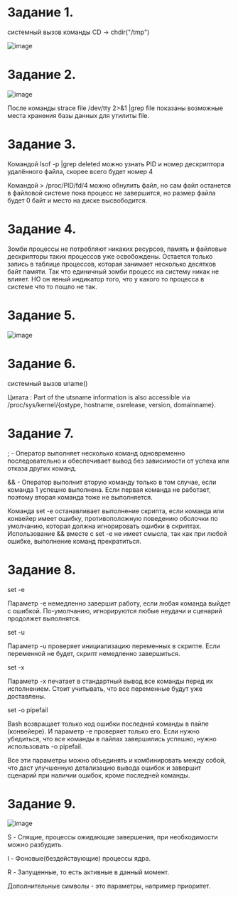 Задание 1.
==================

системный вызов команды CD -> chdir("/tmp")

![image](https://user-images.githubusercontent.com/60341565/142728150-15df3eac-0591-428c-a324-2c332c973526.png)

Задание 2.
==================

![image](https://user-images.githubusercontent.com/60341565/142728810-8cab5059-6210-4fd7-9352-ac955f70ac24.png)

После команды strace file /dev/tty 2>&1 |grep file показаны возможные места хранения базы данных для утилиты file.

Задание 3.
=================

Командой lsof -p |grep deleted можно узнать PID и номер дескриптора удалённого файла, скорее всего будет номер 4

Командой > /proc/PID/fd/4 можно обнулить файл, но сам файл останется в файловой системе пока процесс не завершится, но размер файла будет 0 байт и место на диске высвободится.

Задание 4.
=================

Зомби процессы не потребляют никаких ресурсов, память и файловые дескрипторы таких процессов уже освобождены. Остается только запись в таблице процессов, которая занимает несколько десятков байт памяти. Так что единичный зомби процесс на систему никак не влияет. НО он явный индикатор того, что у какого то процесса в системе что то пошло не так.

Задание 5.
==================

![image](https://user-images.githubusercontent.com/60341565/142734799-577c9eb6-a8c9-41aa-b227-5ff32cac0992.png)

Задание 6.
=================

системный вызов uname()

Цитата :
     Part of the utsname information is also accessible  via  /proc/sys/kernel/{ostype, hostname, osrelease, version, domainname}.
       
Задание 7.
====================

; - Оператор выполняет несколько команд одновременно последовательно и обеспечивает вывод без зависимости от успеха или отказа других команд.

&& - Оператор выполнит вторую команду только в том случае, если команда 1 успешно выполнена. Если первая команда не работает, поэтому вторая команда тоже не выполняется.

Команда set -e останавливает выполнение скрипта, если команда или конвейер имеет ошибку, противоположную поведению оболочки по умолчанию, которая должна игнорировать ошибки в скриптах. Использование &&  вместе с set -e  не имеет смысла, так как при любой ошибке, выполнение команд прекратиться. 

Задание 8.
===================

set -e

Параметр -e немедленно завершит работу, если любая команда выйдет с ошибкой. По-умолчанию, игнорируются любые неудачи и сценарий продолжет выполнятся.

set -u

Параметр -u проверяет инициализацию переменных в скрипте. Если переменной не будет, скрипт немедленно завершиться.

set -x

Параметр -x печатает в стандартный вывод все команды перед их исполнением. Стоит учитывать, что все переменные будут уже доставлены.

set -o pipefail

Bash возвращает только код ошибки последней команды в пайпе (конвейере). И параметр -e проверяет только его. Если нужно убедиться, что все команды в пайпах завершились успешно, нужно использовать -o pipefail.

Все эти параметры можно объединять и комбинировать между собой, что даст улучшенную детализацию вывода ошибок и завершит сценарий при наличии ошибок, кроме последней команды.

Задание 9.
=================

![image](https://user-images.githubusercontent.com/60341565/142737069-d8f82386-9051-489c-b32c-b766a1f3e250.png)

S - Спящие, процессы ожидающие завершения, при необходимости можно разбудить.

I - Фоновые(бездействующие) процессы ядра.

R - Запущенные, то есть активные в данный момент.

Дополнительные символы - это параметры, например приоритет.
